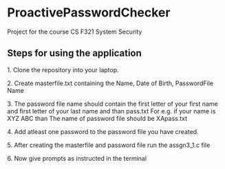 # ProactivePasswordChecker
<head>Project for the course CS F321 System Security</head>
<h2>Steps for using the application</h2>
<p>1. Clone the repository into your laptop.</p>
<p>2. Create masterfile.txt containing the Name, Date of Birth, PasswordFile Name</p>
<p>3. The password file name should contain the first letter of your first name and first letter of your last name and than pass.txt For e.g. if your name is XYZ ABC than The name of password file should be XApass.txt</p>
<p>4. Add atleast one password to the password file you have created.</p>
<p>5. After creating the masterfile and password file run the assgn3_1.c file </p>
<p>6. Now give prompts as instructed in the terminal</p>

